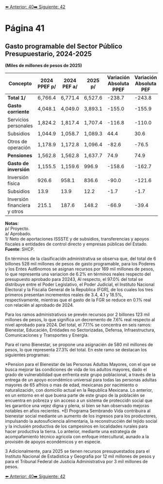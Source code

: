 [⬅️ Anterior: 40](./40.md)[➡️ Siguiente: 42](./42.md)

# Página 41

## Gasto programable del Sector Público Presupuestario, 2024-2025  
**(Miles de millones de pesos de 2025)**

| Concepto                        | 2024 PPEF p/ | 2024 PEF a/ | 2025 p/ | Variación Absoluta PPEF | Variación Absoluta PEF | Variación Real PPEF [%] | Variación Real PEF [%] |
|---------------------------------|--------------|-------------|---------|-------------------------|------------------------|-------------------------|------------------------|
| **Total 1/**                   | 6,766.4      | 6,771.4     | 6,527.6 | -238.7                 | -243.8                | -3.5                   | -3.6                  |
| **Gasto corriente**             | 4,048.1      | 4,049.0     | 3,893.1 | -155.0                 | -155.9                | -3.8                   | -3.9                  |
| Servicios personales            | 1,824.2      | 1,817.4     | 1,707.4 | -116.8                 | -110.0                | -6.4                   | -6.1                  |
| Subsidios                       | 1,044.9      | 1,058.7     | 1,089.3 | 44.4                   | 30.6                  | 4.2                    | 2.9                   |
| Otros de operación              | 1,178.9      | 1,172.8     | 1,096.4 | -82.6                  | -76.5                 | -7.0                   | -6.5                  |
| **Pensiones**                   | 1,562.8      | 1,562.8     | 1,637.7 | 74.9                   | 74.9                  | 4.8                    | 4.8                   |
| **Gasto de inversión**          | 1,155.5      | 1,159.6     | 996.9   | -158.6                 | -162.7                | -13.7                  | -14.0                 |
| Inversión física                | 926.6        | 958.1       | 836.6   | -90.0                  | -121.6                | -9.7                   | -12.7                 |
| Subsidios                       | 13.9         | 13.9        | 12.2    | -1.7                   | -1.7                  | -12.4                  | -12.4                 |
| Inversión financiera y otros    | 215.1        | 187.6       | 148.2   | -66.9                  | -39.4                 | -31.1                  | -21.0                 |

**Notas**:  
p/ Proyecto.  
a/ Aprobado.  
1/ Neto de aportaciones ISSSTE y de subsidios, transferencias y apoyos fiscales a entidades de control directo y empresas públicas del Estado.  
**Fuente**: SHCP.

En términos de la clasificacidn administrativa se observa que, del total de 6 billones 528 mil millones de pesos
de gasto programable, para los Poderes y los Entes Aut6nomos se asignan recursos por 169 mil millones de
pesos, lo que representa una variacion de 6.2% en términos reales respecto del presupuesto aprobado para
20243, Al respecto, el 97.0% del total se distribuye entre el Poder Legislativo, el Poder Judicial, el Instituto Nacional
Electoral y la Fiscalia General de la Republica (FGR], de los cuales los tres primeros presentan incrementos reales
de 3.4, 4.1 y 18.5%, respectivamente, mientras que el gasto de la FGR se reduce en 0.1% real con relacién al
aprobado de 2024.

Para los ramos administrativos se prevén recursos por 2 billones 123 mil millones de pesos, lo que significa un
decremento de 7.6% real respecto al nivel aprobado para 2024. Del total, el 77.1% se concentra en seis ramos:
Bienestar, Educacién, Entidades no Sectorizadas, Defensa, Infraestructura, Comunicaciones y Transportes y
Energia.

Para el ramo Bienestar, se propone una asignacién de 580 mil millones de pesos, lo que representa 27.3% del
total. En este ramo se destacan los siguientes programas:

*Pension para el Bienestar de las Personas Adultas Mayores, con el que se busca mejorar las condiciones de
vida de los adultos mayores, dado el grado de vulnerabilidad que enfrenta este grupo poblacional, a través
de la entrega de un apoyo econdémico universal para todas las personas adultas mayores de 65 afhlos o mas
de edad, mexicanas por nacimiento o naturalizacidn, con domicilio actual en la Republica Mexicana. Lo
anterior, en un entorno en el que buena parte de este grupo de la poblacién se encuentra en pobreza y sin
acceso a un sistema de proteccidn social que les garantice una vejez digna y plena, si bien se han observado
mejoras notables en afios recientes.
*El Programa Sembrando Vida contribuira al bienestar social mediante un aumento de los ingresos para los
productores, impulsando la autosuficiencia alimentaria, la reconstruccién del tejido social y la inclusién
productiva de los campesinos en localidades rurales para hacer productiva la tierra. Lo anterior, mediante
una estrategia de acompafamiento técnico agricola con enfoque intercultural, aunado a la provisién de
apoyos econdémicos y en especie.

3 Adicionalmente, para 2025 se tienen recursos presupuestados para el Instituto Nacional de Estadistica y Geografia por 12 mil millones de pesos y para el
Tribunal Federal de Justicia Administrativa por 3 mil millones de pesos.


[⬅️ Anterior: 40](./40.md)[➡️ Siguiente: 42](./42.md)
